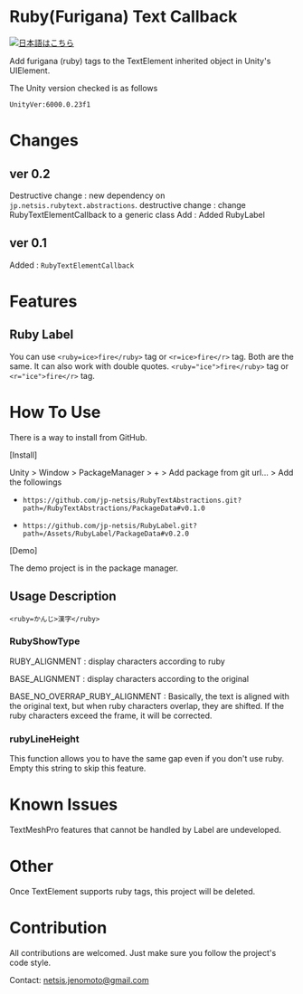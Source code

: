 # Ruby(Furigana) Text Callback

[![日本語はこちら](https://img.shields.io/badge/lang-日本語-red.svg)](README.ja.md)

Add furigana (ruby) tags to the TextElement inherited object in Unity's UIElement.

The Unity version checked is as follows

```
UnityVer:6000.0.23f1 
```

# Changes

## ver 0.2

Destructive change : new dependency on `jp.netsis.rubytext.abstractions`.
destructive change : change RubyTextElementCallback to a generic class
Add : Added RubyLabel

## ver 0.1

Added : `RubyTextElementCallback`

# Features

## Ruby Label

You can use `<ruby=ice>fire</ruby>` tag or `<r=ice>fire</r>` tag.  Both are the same.
It can also work with double quotes.
`<ruby="ice">fire</ruby>` tag or `<r="ice">fire</r>` tag.

# How To Use

There is a way to install from GitHub.

[Install]

Unity > Window > PackageManager > + > Add package from git url... > Add the followings

+ `https://github.com/jp-netsis/RubyTextAbstractions.git?path=/RubyTextAbstractions/PackageData#v0.1.0`

+ `https://github.com/jp-netsis/RubyLabel.git?path=/Assets/RubyLabel/PackageData#v0.2.0`

[Demo]

The demo project is in the package manager.

## Usage Description

`<ruby=かんじ>漢字</ruby>`

### RubyShowType

RUBY_ALIGNMENT : display characters according to ruby

BASE_ALIGNMENT : display characters according to the original

BASE_NO_OVERRAP_RUBY_ALIGNMENT : Basically, the text is aligned with the original text, but when ruby characters overlap, they are shifted. If the ruby characters exceed the frame, it will be corrected.

### rubyLineHeight

This function allows you to have the same gap even if you don't use ruby.
Empty this string to skip this feature.

# Known Issues

TextMeshPro features that cannot be handled by Label are undeveloped.

# Other

Once TextElement supports ruby tags, this project will be deleted.

# Contribution

All contributions are welcomed. Just make sure you follow the project's code style.  

Contact: netsis.jenomoto@gmail.com

